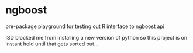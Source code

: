 # ngboost
pre-package playground for testing out R interface to ngboost api

ISD blocked me from installing a new version of python so this project is on instant hold until that gets sorted out...